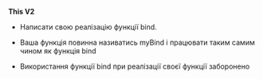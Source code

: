 **This V2**

* Написати свою реалізацію функції bind.

* Ваша функція повинна називатись myBind і працювати таким самим чином як функція bind

* Використання функції bind при реалізації своєї функції заборонено 
